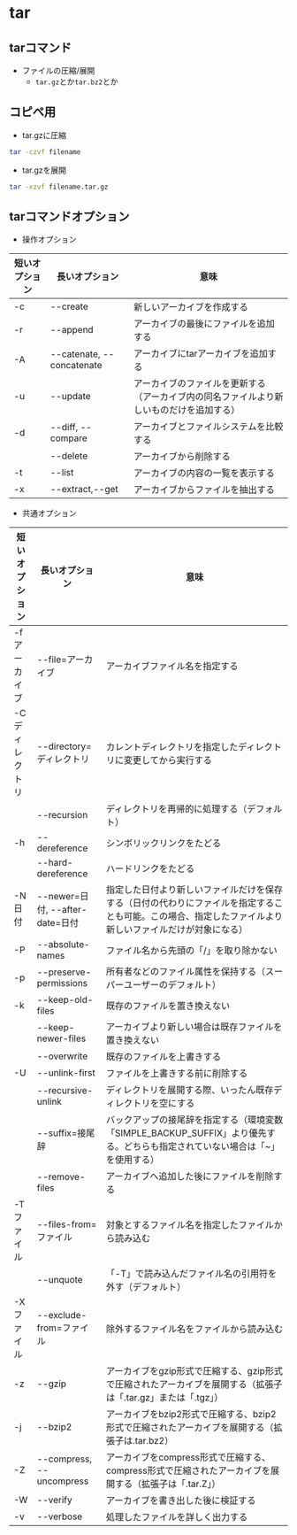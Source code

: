 # tar

## tarコマンド
- ファイルの圧縮/展開
    - `tar.gz`とか`tar.bz2`とか

## コピペ用
- tar.gzに圧縮
```sh
tar -czvf filename
```

- tar.gzを展開
```sh
tar -xzvf filename.tar.gz
```

## tarコマンドオプション

- 操作オプション

| 短いオプション| 長いオプション | 意味 |
| -- | -- | -- |
| -c | --create | 新しいアーカイブを作成する |
| -r | --append | アーカイブの最後にファイルを追加する |
| -A | --catenate, --concatenate | アーカイブにtarアーカイブを追加する |
| -u | --update | アーカイブのファイルを更新する（アーカイブ内の同名ファイルより新しいものだけを追加する） |
| -d | --diff, --compare | アーカイブとファイルシステムを比較する |
| | --delete | アーカイブから削除する |
| -t | --list | アーカイブの内容の一覧を表示する |
| -x | --extract,--get | アーカイブからファイルを抽出する |

- 共通オプション

| 短いオプション | 長いオプション | 意味 |
| -- | -- | -- |
| -f アーカイブ | --file=アーカイブ | アーカイブファイル名を指定する |
| -C ディレクトリ | --directory=ディレクトリ | カレントディレクトリを指定したディレクトリに変更してから実行する |
| | --recursion | ディレクトリを再帰的に処理する（デフォルト） |
| -h | --dereference | シンボリックリンクをたどる |
| | --hard-dereference | ハードリンクをたどる |
| -N 日付 | --newer=日付, --after-date=日付 | 指定した日付より新しいファイルだけを保存する（日付の代わりにファイルを指定することも可能。この場合、指定したファイルより新しいファイルだけが対象になる） |
| -P | --absolute-names | ファイル名から先頭の「/」を取り除かない |
| -p | --preserve-permissions | 所有者などのファイル属性を保持する（スーパーユーザーのデフォルト） |
| -k | --keep-old-files | 既存のファイルを置き換えない |
| | --keep-newer-files | アーカイブより新しい場合は既存ファイルを置き換えない |
| | --overwrite | 既存のファイルを上書きする |
| -U | --unlink-first | ファイルを上書きする前に削除する |
| | --recursive-unlink | ディレクトリを展開する際、いったん既存ディレクトリを空にする |
| | --suffix=接尾辞 | バックアップの接尾辞を指定する（環境変数「SIMPLE_BACKUP_SUFFIX」より優先する。どちらも指定されていない場合は「~」を使用する） |
| | --remove-files | アーカイブへ追加した後にファイルを削除する |
| -T ファイル | --files-from=ファイル | 対象とするファイル名を指定したファイルから読み込む |
| | --unquote | 「-T」で読み込んだファイル名の引用符を外す（デフォルト） |
| -X ファイル | --exclude-from=ファイル | 除外するファイル名をファイルから読み込む |
| -z | --gzip | アーカイブをgzip形式で圧縮する、gzip形式で圧縮されたアーカイブを展開する（拡張子は「.tar.gz」または「.tgz」） |
| -j | --bzip2 | アーカイブをbzip2形式で圧縮する、bzip2形式で圧縮されたアーカイブを展開する（拡張子は.tar.bz2） |
| -Z | --compress, --uncompress | アーカイブをcompress形式で圧縮する、compress形式で圧縮されたアーカイブを展開する（拡張子は「.tar.Z」） |
| -W | --verify | アーカイブを書き出した後に検証する |
| -v | --verbose | 処理したファイルを詳しく出力する |
